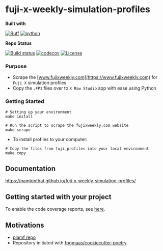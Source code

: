 # fuji-x-weekly-simulation-profiles

**Built with**

[![Ruff](https://img.shields.io/endpoint?url=https://raw.githubusercontent.com/astral-sh/ruff/main/assets/badge/v2.json)](https://github.com/astral-sh/ruff)
[![python](https://img.shields.io/badge/Python-3.11-3776AB.svg?style=flat&logo=python&logoColor=white)](https://www.python.org)

**Repo Status**

[![Build status](https://img.shields.io/github/actions/workflow/status/namtonthat/fuji-x-weekly-simulation-profiles/main.yml?branch=main)](https://github.com/namtonthat/fuji-x-weekly-simulation-profiles/actions/workflows/main.yml?query=branch%3Amain)
[![codecov](https://codecov.io/gh/namtonthat/fuji-x-weekly-simulation-profiles/branch/main/graph/badge.svg)](https://codecov.io/gh/namtonthat/fuji-x-weekly-simulation-profiles)
[![License](https://img.shields.io/github/license/namtonthat/fuji-x-weekly-simulation-profiles)](https://img.shields.io/github/license/namtonthat/fuji-x-weekly-simulation-profiles)

### Purpose

- Scrape the [www.fujixweekly.com](https://www.fujixweekly.com) for `Fuji X` simulation profiles
- Copy the `.FP1` files over to `X Raw Studio` app with ease using Python

### Getting Started

```
# Setting up your environment
make install

# Run the script to scrape the fujixweekly.com website
make scrape
```

- To install profiles to your computer:

```
# Copy the files from fuji_profiles into your local environment
make copy
```

## Documentation

<https://namtonthat.github.io/fuji-x-weekly-simulation-profiles/>

## Getting started with your project

To enable the code coverage reports, see [here](https://fpgmaas.github.io/cookiecutter-poetry/features/codecov/).

## Motivations

- [plamf repo](https://github.com/plamf/fuji-x-weekly-simulation-profiles)
- Repository initiated with [fpgmaas/cookiecutter-poetry](https://github.com/fpgmaas/cookiecutter-poetry).
